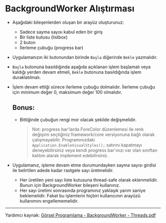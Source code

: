 # BackgroundWorker Alıştırması

- Aşağıdaki bileşenlerden oluşan bir arayüz oluşturunuz:
  - Sadece sayma sayısı kabul eden bir giriş
  - Bir liste kutusu (listbox)
  - 2 buton
  - İlerleme çubuğu (progress bar)

- Uygulamanızın iki butonundan birinde `Başla` diğerinde `Bekle` yazmalıdır.
- `Başla` butonuna basıldığında aşağıda açıklanan işlem başlamalı veya kaldığı yerden devam etmeli, `Bekle` butonuna basıldığında işlem duraklatılmalı.
- İşlem devam ettiği sürece ilerleme çubuğu dolmalıdır. İlerleme çubuğu için minimum değer 0, maksimum değer 100 olmalıdır.
    ## Bonus:
    - Bittiğinde çubuğun rengi mor olacak şekilde değişmelidir.
      > Not: progress bar'larda ForeColor düzenlemesi ile renk değişimi seçtiğiniz framework/core versiyonuna bağlı olarak çalışmayabilir.
      > Programınızdaki `Application.EnableVisualStyles();` satırını kapatmayı deneyebilirsiniz veya kendi progress bar'ınızı var olan sınıftan kalıtım alarak implement edebilirsiniz.

- Uygulamanız, işleme devam etme durumundayken sayma sayısı girdisi ile belirtilen adede kadar rastgele sayı üretmelidir.
  - Her üretilen yeni sayı liste kutusuna thread-safe olarak eklenmelidir. Bunun için BackgroundWorker bileşeni kullanınız.
  - Her sayı üretimi sonrasında programınız yaklaşık yarım saniye beklemelidir. Fakat bu işlemlerin hiçbiri kullanıcının arayüzü kullanımını engellememelidir.

---

Yardımcı kaynak: [Görsel Programlama - BackgroundWorker - Threads.pdf](Görsel%20Programlama%20-%20BackgroundWorker%20-%20Threads.pdf)

